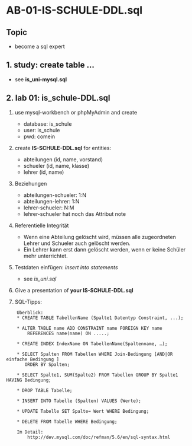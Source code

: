 # AB-01-IS-SCHULE-DDL.sql

## Topic
* become a sql expert

## 1. study: create table ...
* see **is_uni-mysql.sql** 

## 2. lab 01: is_schule-DDL.sql

1. use mysql-workbench or phpMyAdmin and create
	* database: is_schule
	* user: is_schule
	* pwd: comein

2. create **IS-SCHULE-DDL.sql** for entities:
	* abteilungen (id, name, vorstand)
	* schueler (id, name, klasse)
	* lehrer (id, name)

3. Beziehungen
	* abteilungen-schueler: 1:N
	* abteilungen-lehrer: 1:N
	* lehrer-schueler: N:M
	* lehrer-schueler hat noch das Attribut note

4. Referentielle Integrität
	* Wenn eine Abteilung gelöscht wird, müssen alle zugeordneten Lehrer und Schueler auch gelöscht werden.
	* Ein Lehrer kann erst dann gelöscht werden, wenn er keine Schüler mehr unterrichtet.

5. Testdaten einfügen: *insert into statements*
	* see *is_uni.sql* 

6. Give a presentation of **your IS-SCHULE-DDL.sql**

7. SQL-Tipps:
~~~
	Überblick:
	* CREATE TABLE TabellenName (Spalte1 Datentyp Constraint, ...);

	* ALTER TABLE name ADD CONSTRAINT name FOREIGN KEY name
	 	REFERENCES name(name) ON .....;

	* CREATE INDEX IndexName ON TabellenName(Spaltenname, …);

	* SELECT Spalten FROM Tabellen WHERE Join-Bedingung [AND|OR einfache Bedingung ]
	   ORDER BY Spalten;

	* SELECT Spalte1, SUM(Spalte2) FROM Tabellen GROUP BY Spalte1 HAVING Bedingung;

	* DROP TABLE Tabelle;

	* INSERT INTO Tabelle (Spalten) VALUES (Werte);

	* UPDATE Tabelle SET Spalte= Wert WHERE Bedingung;

	* DELETE FROM Tabelle WHERE Bedingung; 

	Im Detail:
		http://dev.mysql.com/doc/refman/5.6/en/sql-syntax.html
~~~

